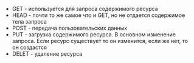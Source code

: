 - GET - используется для запроса содержимого ресурса
- HEAD - почти то же самое что и GET, но не отдается содержимое тела запроса
- POST - передача пользовательских данных
- PUT - загрузка содержимого ресурса. В основном изменение запроса. Если ресурс существует то он изменится, если же нет, то он создастся
- DELET - удаление ресурса